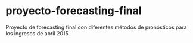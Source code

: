 # proyecto-forecasting-final
Proyecto de forecasting final con diferentes métodos de pronósticos para los ingresos de abril 2015.
